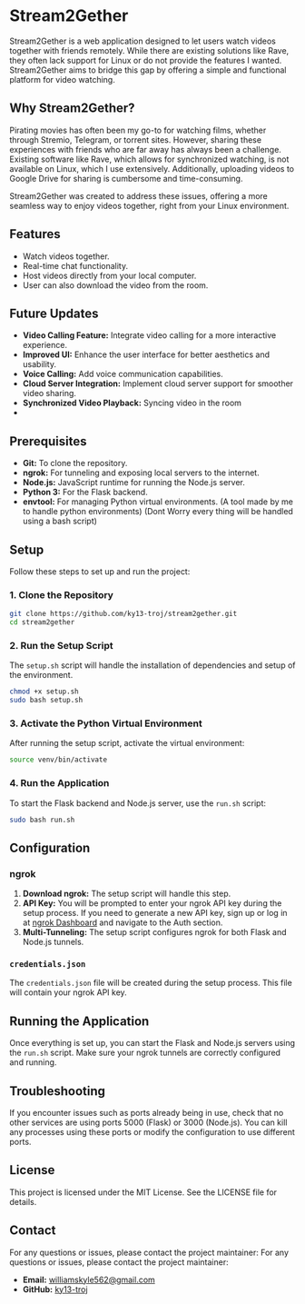# Stream2Gether

Stream2Gether is a web application designed to let users watch videos together with friends remotely. While there are existing solutions like Rave, they often lack support for Linux or do not provide the features I wanted. Stream2Gether aims to bridge this gap by offering a simple and functional platform for video watching.

## Why Stream2Gether?
Pirating movies has often been my go-to for watching films, whether through Stremio, Telegram, or torrent sites. However, sharing these experiences with friends who are far away has always been a challenge. Existing software like Rave, which allows for synchronized watching, is not available on Linux, which I use extensively. Additionally, uploading videos to Google Drive for sharing is cumbersome and time-consuming.

Stream2Gether was created to address these issues, offering a more seamless way to enjoy videos together, right from your Linux environment.


## Features

- Watch videos together.
- Real-time chat functionality.
- Host videos directly from your local computer.
- User can also download the video from the room.

## Future Updates

- **Video Calling Feature:** Integrate video calling for a more interactive experience.
- **Improved UI:** Enhance the user interface for better aesthetics and usability.
- **Voice Calling:** Add voice communication capabilities.
- **Cloud Server Integration:** Implement cloud server support for smoother video sharing.
- **Synchronized Video Playback:** Syncing video in the room
- 
## Prerequisites

- **Git:** To clone the repository.
- **ngrok:** For tunneling and exposing local servers to the internet.
- **Node.js:** JavaScript runtime for running the Node.js server.
- **Python 3:** For the Flask backend.
- **envtool:** For managing Python virtual environments. (A tool made by me to handle python environments)
(Dont Worry every thing will be handled using a bash script)

## Setup

Follow these steps to set up and run the project:

### 1. Clone the Repository

```bash
git clone https://github.com/ky13-troj/stream2gether.git
cd stream2gether
```

### 2. Run the Setup Script

The `setup.sh` script will handle the installation of dependencies and setup of the environment.
```bash
chmod +x setup.sh
sudo bash setup.sh

```
### 3. Activate the Python Virtual Environment

After running the setup script, activate the virtual environment:
```bash
source venv/bin/activate

```
### 4. Run the Application

To start the Flask backend and Node.js server, use the `run.sh` script:
```bash
sudo bash run.sh

```

## Configuration

### ngrok

1. **Download ngrok:** The setup script will handle this step.
2. **API Key:** You will be prompted to enter your ngrok API key during the setup process. If you need to generate a new API key, sign up or log in at [ngrok Dashboard](https://dashboard.ngrok.com) and navigate to the Auth section.
3. **Multi-Tunneling:** The setup script configures ngrok for both Flask and Node.js tunnels.

### `credentials.json`

The `credentials.json` file will be created during the setup process. This file will contain your ngrok API key.

## Running the Application

Once everything is set up, you can start the Flask and Node.js servers using the `run.sh` script. Make sure your ngrok tunnels are correctly configured and running.

## Troubleshooting

If you encounter issues such as ports already being in use, check that no other services are using ports 5000 (Flask) or 3000 (Node.js). You can kill any processes using these ports or modify the configuration to use different ports.

## License

This project is licensed under the MIT License. See the LICENSE file for details.

## Contact

For any questions or issues, please contact the project maintainer:
For any questions or issues, please contact the project maintainer:

- **Email:** williamskyle562@gmail.com
- **GitHub:** [ky13-troj](https://github.com/ky13-troj)
